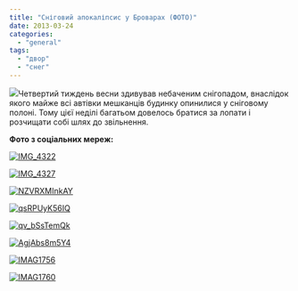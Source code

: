```yaml
---
title: "Сніговий апокаліпсис у Броварах (ФОТО)"
date: 2013-03-24
categories: 
  - "general"
tags: 
  - "двор"
  - "снег"
---
```


[![](http://shevchenko4a.brovary.org/wp-content/uploads/2013/03/Untitled.png)](http://shevchenko4a.brovary.org/wp-content/uploads/2013/03/Untitled.png)Четвертий тиждень весни здивував небаченим снігопадом, внаслідок якого майже всі автівки мешканців будинку опинилися у сніговому полоні. Тому цієї неділі багатьом довелось братися за лопати і розчищати собі шлях до звільнення.

**Фото з соціальних мереж:** <!--more-->

[![IMG_4322](http://shevchenko4a.brovary.org/wp-content/uploads/2013/03/IMG_4322.jpg)](http://shevchenko4a.brovary.org/wp-content/uploads/2013/03/IMG_4322.jpg)

[![IMG_4327](http://shevchenko4a.brovary.org/wp-content/uploads/2013/03/IMG_4327.jpg)](http://shevchenko4a.brovary.org/wp-content/uploads/2013/03/IMG_4327.jpg)

[![NZVRXMInkAY](http://shevchenko4a.brovary.org/wp-content/uploads/2013/03/NZVRXMInkAY.jpg)](http://shevchenko4a.brovary.org/wp-content/uploads/2013/03/NZVRXMInkAY.jpg)

[![qsRPUyK56IQ](http://shevchenko4a.brovary.org/wp-content/uploads/2013/03/qsRPUyK56IQ.jpg)](http://shevchenko4a.brovary.org/wp-content/uploads/2013/03/qsRPUyK56IQ.jpg)

[![qv_bSsTemQk](http://shevchenko4a.brovary.org/wp-content/uploads/2013/03/qv_bSsTemQk.jpg)](http://shevchenko4a.brovary.org/wp-content/uploads/2013/03/qv_bSsTemQk.jpg)

[![AgjAbs8m5Y4](http://shevchenko4a.brovary.org/wp-content/uploads/2013/03/AgjAbs8m5Y4.jpg)](http://shevchenko4a.brovary.org/wp-content/uploads/2013/03/AgjAbs8m5Y4.jpg)

[![IMAG1756](http://shevchenko4a.brovary.org/wp-content/uploads/2013/03/IMAG1756.jpg)](http://shevchenko4a.brovary.org/wp-content/uploads/2013/03/IMAG1756.jpg)

[![IMAG1760](http://shevchenko4a.brovary.org/wp-content/uploads/2013/03/IMAG1760.jpg)](http://shevchenko4a.brovary.org/wp-content/uploads/2013/03/IMAG1760.jpg)
